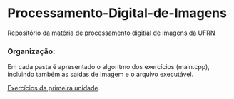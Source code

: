 # Processamento-Digital-de-Imagens
Repositório da matéria de processamento digitial de imagens da UFRN

### Organização:

Em cada pasta é apresentado o algoritmo dos exercícios (main.cpp), incluindo também as saídas de imagem e o arquivo executável.

[Exercícios da primeira unidade](https://github.com/AllysonFMB/Processamento-Digital-de-Imagens/blob/gh-pages/primeiraunid.md).
